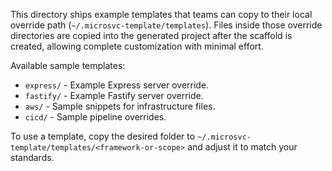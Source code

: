 This directory ships example templates that teams can copy to their local override path (`~/.microsvc-template/templates`). Files inside those override directories are copied into the generated project after the scaffold is created, allowing complete customization with minimal effort.

Available sample templates:

- `express/` - Example Express server override.
- `fastify/` - Example Fastify server override.
- `aws/` - Sample snippets for infrastructure files.
- `cicd/` - Sample pipeline overrides.

To use a template, copy the desired folder to `~/.microsvc-template/templates/<framework-or-scope>` and adjust it to match your standards.
